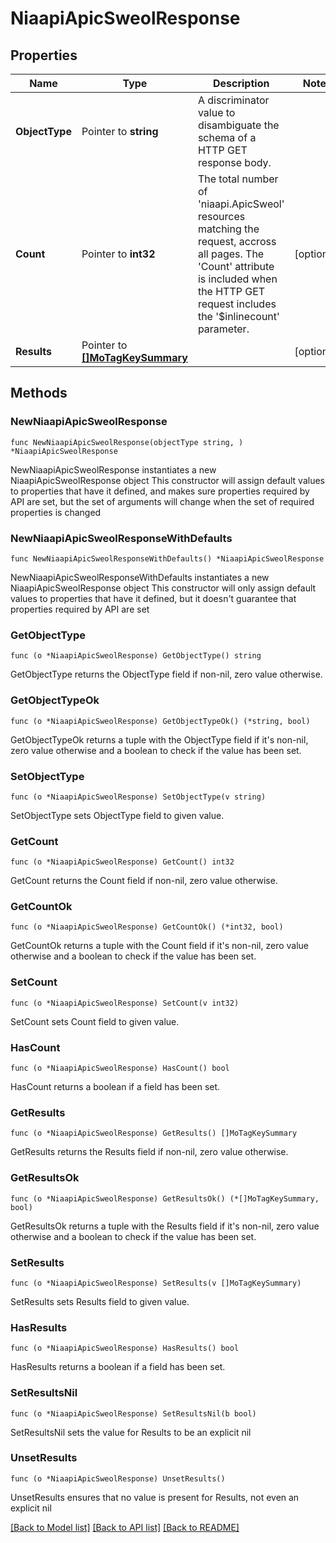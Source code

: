 # NiaapiApicSweolResponse

## Properties

Name | Type | Description | Notes
------------ | ------------- | ------------- | -------------
**ObjectType** | Pointer to **string** | A discriminator value to disambiguate the schema of a HTTP GET response body. | 
**Count** | Pointer to **int32** | The total number of &#39;niaapi.ApicSweol&#39; resources matching the request, accross all pages. The &#39;Count&#39; attribute is included when the HTTP GET request includes the &#39;$inlinecount&#39; parameter. | [optional] 
**Results** | Pointer to [**[]MoTagKeySummary**](MoTagKeySummary.md) |  | [optional] 

## Methods

### NewNiaapiApicSweolResponse

`func NewNiaapiApicSweolResponse(objectType string, ) *NiaapiApicSweolResponse`

NewNiaapiApicSweolResponse instantiates a new NiaapiApicSweolResponse object
This constructor will assign default values to properties that have it defined,
and makes sure properties required by API are set, but the set of arguments
will change when the set of required properties is changed

### NewNiaapiApicSweolResponseWithDefaults

`func NewNiaapiApicSweolResponseWithDefaults() *NiaapiApicSweolResponse`

NewNiaapiApicSweolResponseWithDefaults instantiates a new NiaapiApicSweolResponse object
This constructor will only assign default values to properties that have it defined,
but it doesn't guarantee that properties required by API are set

### GetObjectType

`func (o *NiaapiApicSweolResponse) GetObjectType() string`

GetObjectType returns the ObjectType field if non-nil, zero value otherwise.

### GetObjectTypeOk

`func (o *NiaapiApicSweolResponse) GetObjectTypeOk() (*string, bool)`

GetObjectTypeOk returns a tuple with the ObjectType field if it's non-nil, zero value otherwise
and a boolean to check if the value has been set.

### SetObjectType

`func (o *NiaapiApicSweolResponse) SetObjectType(v string)`

SetObjectType sets ObjectType field to given value.


### GetCount

`func (o *NiaapiApicSweolResponse) GetCount() int32`

GetCount returns the Count field if non-nil, zero value otherwise.

### GetCountOk

`func (o *NiaapiApicSweolResponse) GetCountOk() (*int32, bool)`

GetCountOk returns a tuple with the Count field if it's non-nil, zero value otherwise
and a boolean to check if the value has been set.

### SetCount

`func (o *NiaapiApicSweolResponse) SetCount(v int32)`

SetCount sets Count field to given value.

### HasCount

`func (o *NiaapiApicSweolResponse) HasCount() bool`

HasCount returns a boolean if a field has been set.

### GetResults

`func (o *NiaapiApicSweolResponse) GetResults() []MoTagKeySummary`

GetResults returns the Results field if non-nil, zero value otherwise.

### GetResultsOk

`func (o *NiaapiApicSweolResponse) GetResultsOk() (*[]MoTagKeySummary, bool)`

GetResultsOk returns a tuple with the Results field if it's non-nil, zero value otherwise
and a boolean to check if the value has been set.

### SetResults

`func (o *NiaapiApicSweolResponse) SetResults(v []MoTagKeySummary)`

SetResults sets Results field to given value.

### HasResults

`func (o *NiaapiApicSweolResponse) HasResults() bool`

HasResults returns a boolean if a field has been set.

### SetResultsNil

`func (o *NiaapiApicSweolResponse) SetResultsNil(b bool)`

 SetResultsNil sets the value for Results to be an explicit nil

### UnsetResults
`func (o *NiaapiApicSweolResponse) UnsetResults()`

UnsetResults ensures that no value is present for Results, not even an explicit nil

[[Back to Model list]](../README.md#documentation-for-models) [[Back to API list]](../README.md#documentation-for-api-endpoints) [[Back to README]](../README.md)


